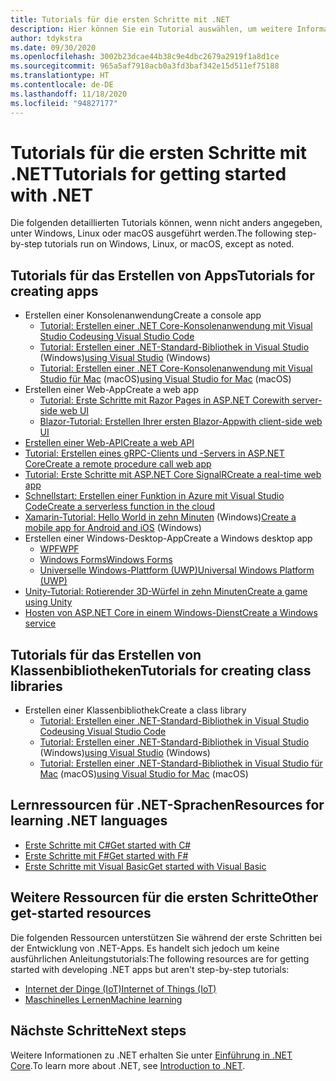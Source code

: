 ```yaml
---
title: Tutorials für die ersten Schritte mit .NET
description: Hier können Sie ein Tutorial auswählen, um weitere Informationen zur Entwicklung von .NET-Apps oder zu einer der .NET-Programmiersprachen zu erhalten.
author: tdykstra
ms.date: 09/30/2020
ms.openlocfilehash: 3002b23dcae44b38c9e4dbc2679a2919f1a8d1ce
ms.sourcegitcommit: 965a5af7918acb0a3fd3baf342e15d511ef75188
ms.translationtype: HT
ms.contentlocale: de-DE
ms.lasthandoff: 11/18/2020
ms.locfileid: "94827177"
---
```

# <a name="tutorials-for-getting-started-with-net"></a><span data-ttu-id="7e5e1-103">Tutorials für die ersten Schritte mit .NET</span><span class="sxs-lookup"><span data-stu-id="7e5e1-103">Tutorials for getting started with .NET</span></span>

<span data-ttu-id="7e5e1-104">Die folgenden detaillierten Tutorials können, wenn nicht anders angegeben, unter Windows, Linux oder macOS ausgeführt werden.</span><span class="sxs-lookup"><span data-stu-id="7e5e1-104">The following step-by-step tutorials run on Windows, Linux, or macOS, except as noted.</span></span>

## <a name="tutorials-for-creating-apps"></a><span data-ttu-id="7e5e1-105">Tutorials für das Erstellen von Apps</span><span class="sxs-lookup"><span data-stu-id="7e5e1-105">Tutorials for creating apps</span></span>

* <span data-ttu-id="7e5e1-106">Erstellen einer Konsolenanwendung</span><span class="sxs-lookup"><span data-stu-id="7e5e1-106">Create a console app</span></span>
  * [<span data-ttu-id="7e5e1-107">Tutorial: Erstellen einer .NET Core-Konsolenanwendung mit Visual Studio Code</span><span class="sxs-lookup"><span data-stu-id="7e5e1-107">using Visual Studio Code</span></span>](../core/tutorials/with-visual-studio-code.md)
  * <span data-ttu-id="7e5e1-108">[Tutorial: Erstellen einer .NET-Standard-Bibliothek in Visual Studio](../core/tutorials/with-visual-studio.md) (Windows)</span><span class="sxs-lookup"><span data-stu-id="7e5e1-108">[using Visual Studio](../core/tutorials/with-visual-studio.md) (Windows)</span></span>
  * <span data-ttu-id="7e5e1-109">[Tutorial: Erstellen einer .NET Core-Konsolenanwendung mit Visual Studio für Mac](../core/tutorials/with-visual-studio-mac.md) (macOS)</span><span class="sxs-lookup"><span data-stu-id="7e5e1-109">[using Visual Studio for Mac](../core/tutorials/with-visual-studio-mac.md) (macOS)</span></span>
* <span data-ttu-id="7e5e1-110">Erstellen einer Web-App</span><span class="sxs-lookup"><span data-stu-id="7e5e1-110">Create a web app</span></span>
  * [<span data-ttu-id="7e5e1-111">Tutorial: Erste Schritte mit Razor Pages in ASP.NET Core</span><span class="sxs-lookup"><span data-stu-id="7e5e1-111">with server-side web UI</span></span>](/aspnet/core/tutorials/razor-pages/razor-pages-start)
  * [<span data-ttu-id="7e5e1-112">Blazor-Tutorial: Erstellen Ihrer ersten Blazor-App</span><span class="sxs-lookup"><span data-stu-id="7e5e1-112">with client-side web UI</span></span>](https://dotnet.microsoft.com/learn/aspnet/blazor-tutorial/intro)
* [<span data-ttu-id="7e5e1-113">Erstellen einer Web-API</span><span class="sxs-lookup"><span data-stu-id="7e5e1-113">Create a web API</span></span>](/aspnet/core/tutorials/first-web-api)
* [<span data-ttu-id="7e5e1-114">Tutorial: Erstellen eines gRPC-Clients und -Servers in ASP.NET Core</span><span class="sxs-lookup"><span data-stu-id="7e5e1-114">Create a remote procedure call web app</span></span>](/aspnet/core/tutorials/grpc/grpc-start)
* [<span data-ttu-id="7e5e1-115">Tutorial: Erste Schritte mit ASP.NET Core SignalR</span><span class="sxs-lookup"><span data-stu-id="7e5e1-115">Create a real-time web app</span></span>](/aspnet/core/tutorials/signalr)
* [<span data-ttu-id="7e5e1-116">Schnellstart: Erstellen einer Funktion in Azure mit Visual Studio Code</span><span class="sxs-lookup"><span data-stu-id="7e5e1-116">Create a serverless function in the cloud</span></span>](/azure/azure-functions/functions-create-first-function-vs-code?pivots=programming-language-csharp)
* <span data-ttu-id="7e5e1-117">[Xamarin-Tutorial: Hello World in zehn Minuten](https://dotnet.microsoft.com/learn/xamarin/hello-world-tutorial/intro) (Windows)</span><span class="sxs-lookup"><span data-stu-id="7e5e1-117">[Create a mobile app for Android and iOS](https://dotnet.microsoft.com/learn/xamarin/hello-world-tutorial/intro) (Windows)</span></span>
* <span data-ttu-id="7e5e1-118">Erstellen einer Windows-Desktop-App</span><span class="sxs-lookup"><span data-stu-id="7e5e1-118">Create a Windows desktop app</span></span>
  * [<span data-ttu-id="7e5e1-119">WPF</span><span class="sxs-lookup"><span data-stu-id="7e5e1-119">WPF</span></span>](/visualstudio/get-started/csharp/tutorial-wpf)
  * [<span data-ttu-id="7e5e1-120">Windows Forms</span><span class="sxs-lookup"><span data-stu-id="7e5e1-120">Windows Forms</span></span>](/visualstudio/ide/create-csharp-winform-visual-studio)
  * [<span data-ttu-id="7e5e1-121">Universelle Windows-Plattform (UWP)</span><span class="sxs-lookup"><span data-stu-id="7e5e1-121">Universal Windows Platform (UWP)</span></span>](/visualstudio/get-started/csharp/tutorial-uwp)
* [<span data-ttu-id="7e5e1-122">Unity-Tutorial: Rotierender 3D-Würfel in zehn Minuten</span><span class="sxs-lookup"><span data-stu-id="7e5e1-122">Create a game using Unity</span></span>](https://dotnet.microsoft.com/learn/games/unity-tutorial/intro)
* [<span data-ttu-id="7e5e1-123">Hosten von ASP.NET Core in einem Windows-Dienst</span><span class="sxs-lookup"><span data-stu-id="7e5e1-123">Create a Windows service</span></span>](/aspnet/core/host-and-deploy/windows-service)

## <a name="tutorials-for-creating-class-libraries"></a><span data-ttu-id="7e5e1-124">Tutorials für das Erstellen von Klassenbibliotheken</span><span class="sxs-lookup"><span data-stu-id="7e5e1-124">Tutorials for creating class libraries</span></span>

* <span data-ttu-id="7e5e1-125">Erstellen einer Klassenbibliothek</span><span class="sxs-lookup"><span data-stu-id="7e5e1-125">Create a class library</span></span>
  * [<span data-ttu-id="7e5e1-126">Tutorial: Erstellen einer .NET-Standard-Bibliothek in Visual Studio Code</span><span class="sxs-lookup"><span data-stu-id="7e5e1-126">using Visual Studio Code</span></span>](../core/tutorials/library-with-visual-studio-code.md)
  * <span data-ttu-id="7e5e1-127">[Tutorial: Erstellen einer .NET-Standard-Bibliothek in Visual Studio](../core/tutorials/library-with-visual-studio.md) (Windows)</span><span class="sxs-lookup"><span data-stu-id="7e5e1-127">[using Visual Studio](../core/tutorials/library-with-visual-studio.md) (Windows)</span></span>
  * <span data-ttu-id="7e5e1-128">[Tutorial: Erstellen einer .NET-Standard-Bibliothek in Visual Studio für Mac](../core/tutorials/library-with-visual-studio-mac.md) (macOS)</span><span class="sxs-lookup"><span data-stu-id="7e5e1-128">[using Visual Studio for Mac](../core/tutorials/library-with-visual-studio-mac.md) (macOS)</span></span>

## <a name="resources-for-learning-net-languages"></a><span data-ttu-id="7e5e1-129">Lernressourcen für .NET-Sprachen</span><span class="sxs-lookup"><span data-stu-id="7e5e1-129">Resources for learning .NET languages</span></span>

* [<span data-ttu-id="7e5e1-130">Erste Schritte mit C#</span><span class="sxs-lookup"><span data-stu-id="7e5e1-130">Get started with C#</span></span>](../csharp/getting-started/index.md)
* [<span data-ttu-id="7e5e1-131">Erste Schritte mit F#</span><span class="sxs-lookup"><span data-stu-id="7e5e1-131">Get started with F#</span></span>](../fsharp/get-started/index.md)
* [<span data-ttu-id="7e5e1-132">Erste Schritte mit Visual Basic</span><span class="sxs-lookup"><span data-stu-id="7e5e1-132">Get started with Visual Basic</span></span>](../visual-basic/getting-started/index.md)

## <a name="other-get-started-resources"></a><span data-ttu-id="7e5e1-133">Weitere Ressourcen für die ersten Schritte</span><span class="sxs-lookup"><span data-stu-id="7e5e1-133">Other get-started resources</span></span>

<span data-ttu-id="7e5e1-134">Die folgenden Ressourcen unterstützen Sie während der erste Schritten bei der Entwicklung von .NET-Apps. Es handelt sich jedoch um keine ausführlichen Anleitungstutorials:</span><span class="sxs-lookup"><span data-stu-id="7e5e1-134">The following resources are for getting started with developing .NET apps but aren't step-by-step tutorials:</span></span>

* [<span data-ttu-id="7e5e1-135">Internet der Dinge (IoT)</span><span class="sxs-lookup"><span data-stu-id="7e5e1-135">Internet of Things (IoT)</span></span>](https://dotnet.microsoft.com/apps/iot)
* [<span data-ttu-id="7e5e1-136">Maschinelles Lernen</span><span class="sxs-lookup"><span data-stu-id="7e5e1-136">Machine learning</span></span>](../machine-learning/index.yml)

## <a name="next-steps"></a><span data-ttu-id="7e5e1-137">Nächste Schritte</span><span class="sxs-lookup"><span data-stu-id="7e5e1-137">Next steps</span></span>

<span data-ttu-id="7e5e1-138">Weitere Informationen zu .NET erhalten Sie unter [Einführung in .NET Core](../core/introduction.md).</span><span class="sxs-lookup"><span data-stu-id="7e5e1-138">To learn more about .NET, see [Introduction to .NET](../core/introduction.md).</span></span>
